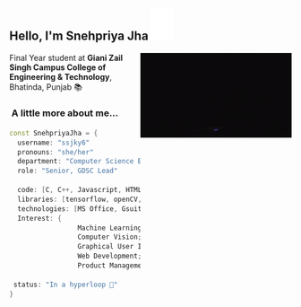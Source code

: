 <h2> Hello, I'm Snehpriya Jha <img src="https://github.com/ssjky6/ssjky6/blob/main/anime-hello.gif" width="40"></h2>
<img align='right' src="https://github.com/ssjky6/ssjky6/blob/main/programmer.com.gif" width="270">
<p>Final Year student at <b>Giani Zail Singh Campus College of Engineering & Technology</b>, Bhatinda, Punjab 📚 </p>


### <img src="" width="50"> A little more about me...  

```C++
const SnehpriyaJha = {
  username: "ssjky6"
  pronouns: "she/her"
  department: "Computer Science Engineering",
  role: "Senior, GDSC Lead"
  
  code: [C, C++, Javascript, HTML, CSS, SQL, Python, Java, Dart, Kotlin]
  libraries: [tensorflow, openCV, jupyter, pytorch, scikit learn, flask, numpy, pandas, keras]
  technologies: [MS Office, Gsuite, Tableau, Docker],
  Interest: {
                 Machine Learning;
                 Computer Vision;
                 Graphical User Interface;
                 Web Development;
                 Product Management;
                                             }
 status: "In a hyperloop 🚄"
}
```
